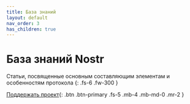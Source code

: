 ```yaml
---
title: База знаний
layout: default
nav_order: 3
has_children: true
---
```


# База знаний Nostr

Статьи, посвященные основным составляющим элементам и особенностям протокола
{: .fs-6 .fw-300 }

[Поддержать проект](https://nostr.21ideas.org/docs/support.html){: .btn .btn-primary .fs-5 .mb-4 .mb-md-0 .mr-2 }
